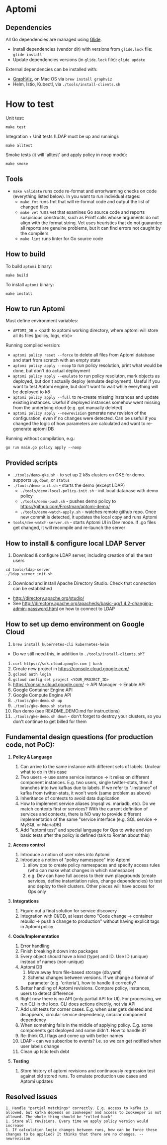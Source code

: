 # Aptomi

## Dependencies

All Go dependencies are managed using [Glide](https://glide.sh/).
* Install dependencies (vendor dir) with versions from `glide.lock` file:
  `glide install`
* Update dependencies versions (in `glide.lock` file): `glide update`

External dependencies can be installed with:
* [GraphViz](http://www.graphviz.org/Download..php), on Mac OS via `brew install graphviz`
* Helm, Istio, Kubectl, via `./tools/install-clients.sh`

# How to test

Unit test:
```shell
make test
```

Integration + Unit tests (LDAP must be up and running):
```shell
make alltest
```

Smoke tests (it will 'alltest' and apply policy in noop mode):

```shell
make smoke
```

## Tools

* ```make validate``` runs code re-format and error/warning checks on code (everything listed below). In you want to run individual stages:
  * ```make fmt``` runs fmt that will re-format code and output the list of changed files
  * ```make vet``` runs vet that examines Go source code and reports suspicious
    constructs, such as Printf calls whose arguments do not align with the format
    string. Vet uses heuristics that do not guarantee all reports are genuine
    problems, but it can find errors not caught by the compilers
  * ```make lint``` runs linter for Go source code

## How to build

To build `aptomi` binary:

```shell
make build
```

To install `aptomi` binary:

```shell
make install
```

## How to run Aptomi

Must define environment variables:
* ```APTOMI_DB``` = <path to aptomi working directory, where aptomi will store all its files (policy, logs, etc)>

Running compiled version:
* `aptomi policy reset --force` to delete all files from Aptomi database and start from scratch with an empty state
* `aptomi policy apply --noop` to run policy resolution, print what would be done, but don't do actual deployment
* `aptomi policy apply --emulate` to run policy resoluton, mark objects as deployed, but don't actually deploy (emulate deployment). Useful if you want to test Aptomi engine, but don't want to wait while everything will be deployed to k8
* `aptomi policy apply --full` to re-create missing instances and update existing instances. Useful if deployed instances somehow went missing from the underlying cloud (e.g. got manually deleted)
* `aptomi policy apply --newrevision` generate new revision of the configuration, even if no changes were detected. Can be useful if you changed the logic of how parameters are calculated and want to re-generate aptomi DB

Running without compilation, e.g.:
```shell
go run main.go policy apply --noop
```


## Provided scripts

* `./tools/demo-gke.sh` - to set up 2 k8s clusters on GKE for demo. supports `up`, `down`, or `status`
* `./tools/demo-init.sh` - starts the demo (except LDAP)
  * `./tools/demo-local-policy-init.sh` - init local database with demo policy
  * `./tools/demo-push.sh` - pushes demo policy to https://github.com/Frostman/aptomi-demo/
  * `./tools/demo-watch-apply.sh` - watches remote github repo. Once new commit is detected, it updates the local copy and runs Aptomi
* `tools/dev-watch-server.sh` - starts Aptomi UI in Dev mode. If .go files get changed, it will recompile and re-launch the server

## How to install & configure local LDAP Server
1. Download & configure LDAP server, including creation of all the test users
```shell
cd tools/ldap-server
./ldap_server_init.sh
```
2. Download and install Apache Directory Studio. Check that connection can be established
  - http://directory.apache.org/studio/
  - See http://directory.apache.org/apacheds/basic-ug/1.4.2-changing-admin-password.html on how to connect to LDAP

## How to set up demo environment on Google Cloud

1. ```brew install kubernetes-cli kubernetes-helm```
  * Do we still need this, in addition to `./tools/install-clients.sh`?
1. ```curl https://sdk.cloud.google.com | bash```
1. Create new project in https://console.cloud.google.com/
1. ```gcloud auth login```
1. ```gcloud config set project <YOUR_PROJECT_ID>```
1. https://console.cloud.google.com/ -> API Manager -> Enable API
  1. Google Container Engine API
  1. Google Compute Engine API
1. ```./tools/gke-demo.sh up```
1. ```./tools/gke-demo.sh status```
1. Run demo (see README_DEMO.md for instructions)
1. ```./tools/gke-demo.sh down``` - don't forget to destroy your clusters, so you don't continue to get billed for them


## Fundamental design questions (for production code, not PoC):
1. **Policy & Language**
    1. Can arrive to the same instance with different sets of labels. Unclear what to do in this case
    1. Two users -> use same service instance -> it relies on different component instances. E.g. two users, single twitter-stats, then it branches into two kafkas due to labels. If we refer to ".instance" of kafka from twitter-stats, it won't work (same problem as above)
    1. Inheritance of contexts to avoid data duplication
    1. How to implement service aliases (mysql vs. mariadb, etc). Do we match contexts first or services? With the current definition of services and contexts, there is NO way to provide different implementation of the same "service interface (e.g. SQL service -> MySQL or MariaDB)
    1. Add "aptomi test" and special language for Ops to write and run basic tests after the policy is defined (talk to Roman about this)

1. **Access control**
    1. Introduce a notion of user roles into Aptomi
    1. Introduce a notion of "policy namespace" into Aptomi
        1. allow ops to create policy namespaces and specify access rules (who can make what changes in which namespace)
        1. e.g. Dev can have full access to their own playgrounds (create services, define instantiation rules, change dependencies) to test and deploy to their clusters. Other pieces will have access for Ops only

1. **Integrations**
    1. Figure out a final solution for service discovery
    1. Integration with CI/CD, at least demo "Code change -> container rebuild -> push a change to production" without having explicit tags in Aptomi policy

1. **Code/Implementation**
    1. Error handling
    1. Finish breaking it down into packages
    1. Every object should have a kind (type) and ID. Use ID (unique) instead of names (non-unique)
    1. Aptomi DB
        1. Move away from file-based storage (db.yaml)
        1. Schema changes between versions. If we change a format of parameter (e.g. 'criteria'), how to handle it correctly?
    1. Better handling of Aptomi revisions. Compare policy, instances, users to detect difference
    1. Right now there is no API (only partial API for UI). For processing, we run CLI in the loop. CLI does actions directly, not via API
    1. Add unit tests for corner cases. E.g. when user gets deleted and disappears, circular service dependency, circular component dependency
    1. When something fails in the middle of applying policy. E.g. some components got deployed and some didn't. How to handle it?
    1. Re-think CLI flags and come up with better names
    1. LDAP - can we subscribe to events? I.e. so we can get notified when user labels change
    1. Clean up Istio tech debt

1. **Testing**
    1. Store history of aptomi revisions and continuously regression test against old stored runs. To emulate production use cases and Aptomi updates

## Resolved issues
    1. Handle "partial matchings" correctly. E.g. access to kafka is allowed, but kafka depends on zookeeper and access to zookeeper is not allowed. The whole thing should be "rolled back"
    1. Store all revisions. Every time we apply policy version would increase
    1. If calculation logic changes between runs, how can be force these changes to be applied? It thinks that there are no changes. --newrevision

